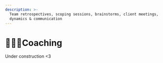 ```yaml
---
description: >-
  Team retrospectives, scoping sessions, brainstorms, client meetings, team
  dynamics & communication
---
```


# 🧙🏼‍♀️Coaching

Under construction &lt;3

